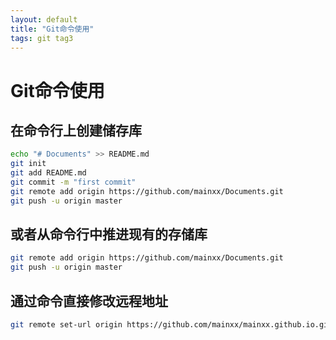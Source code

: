 ```yaml
---
layout: default
title: "Git命令使用"
tags: git tag3
---
```


# Git命令使用

## **在命令行上创建储存库**

```bash
echo "# Documents" >> README.md
git init
git add README.md
git commit -m "first commit"
git remote add origin https://github.com/mainxx/Documents.git
git push -u origin master
```

## **或者从命令行中推进现有的存储库**

```bash
git remote add origin https://github.com/mainxx/Documents.git
git push -u origin master
```

## 通过命令直接修改远程地址

```bash
git remote set-url origin https://github.com/mainxx/mainxx.github.io.git
```